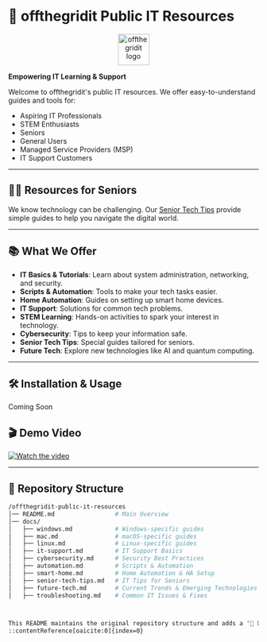 # 🌟 offthegridit Public IT Resources

<p align="center">
  <img src="https://offthegridit.com/wp-content/uploads/2024/05/offthergridit-logo-tree1.jpg" alt="offthegridit logo" width="63">
</p>

**Empowering IT Learning & Support**

Welcome to offthegridit's public IT resources. We offer easy-to-understand guides and tools for:

- Aspiring IT Professionals
- STEM Enthusiasts
- Seniors
- General Users
- Managed Service Providers (MSP)
- IT Support Customers

---

## 👵👴 Resources for Seniors

We know technology can be challenging. Our [Senior Tech Tips](https://github.com/michaelbolanos/offthegridit-core/blob/main/docs/senior-tech-tips.md) provide simple guides to help you navigate the digital world.

---

## 📚 What We Offer

- **IT Basics & Tutorials**: Learn about system administration, networking, and security.
- **Scripts & Automation**: Tools to make your tech tasks easier.
- **Home Automation**: Guides on setting up smart home devices.
- **IT Support**: Solutions for common tech problems.
- **STEM Learning**: Hands-on activities to spark your interest in technology.
- **Cybersecurity**: Tips to keep your information safe.
- **Senior Tech Tips**: Special guides tailored for seniors.
- **Future Tech**: Explore new technologies like AI and quantum computing.

---

## 🛠 Installation & Usage
Coming Soon

## 🎬 Demo Video
[![Watch the video](https://img.youtube.com/vi/reAXSyYBFM4/maxresdefault.jpg)](https://www.youtube.com/watch?v=reAXSyYBFM4)

---

## 📂 Repository Structure
```bash
/offthegridit-public-it-resources
│── README.md                 # Main Overview
│── docs/
│   ├── windows.md            # Windows-specific guides
│   ├── mac.md                # macOS-specific guides
│   ├── linux.md              # Linux-specific guides
│   ├── it-support.md         # IT Support Basics
│   ├── cybersecurity.md      # Security Best Practices
│   ├── automation.md         # Scripts & Automation
│   ├── smart-home.md         # Home Automation & HA Setup
│   ├── senior-tech-tips.md   # IT Tips for Seniors
│   ├── future-tech.md        # Current Trends & Emerging Technologies
│   ├── troubleshooting.md    # Common IT Issues & Fixes



This README maintains the original repository structure and adds a "📄 Detailed Resources" section with a table that includes clickable resource names, descriptions, and direct links to the corresponding `.md` files for easy navigation.
::contentReference[oaicite:0]{index=0}
 


